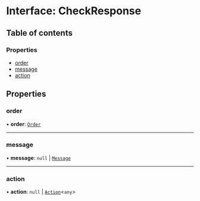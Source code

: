 # Interface: CheckResponse

## Table of contents

### Properties

- [order](CheckResponse.md#order)
- [message](CheckResponse.md#message)
- [action](CheckResponse.md#action)

## Properties

### order

• **order**: [`Order`](Order.md)

___

### message

• **message**: ``null`` \| [`Message`](Message.md)

___

### action

• **action**: ``null`` \| [`Action`](Action.md)<`any`\>
